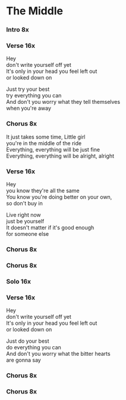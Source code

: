 # The Middle


### Intro  8x

### Verse  16x
Hey  
don't write yourself off yet  
It's only in your head you feel left out  
or looked down on  

Just try your best  
try everything you can  
And don't you worry what they tell themselves  
when you're away  

### Chorus  8x
It just takes some time, Little girl  
you're in the middle of the ride  
Everything, everything will be just fine  
Everything, everything will be alright, alright  

### Verse  16x
Hey  
you know they're all the same  
You know you're doing better on your own,  
so don't buy in  

Live right now  
just be yourself    
It doesn't matter if it's good enough  
for someone else  

### Chorus  8x

### Chorus  8x

### Solo  16x

### Verse  16x
Hey  
don't write yourself off yet  
It's only in your head you feel left out  
or looked down on  

Just do your best  
do everything you can  
And don't you worry what the bitter hearts  
are gonna say  

### Chorus  8x

### Chorus  8x  